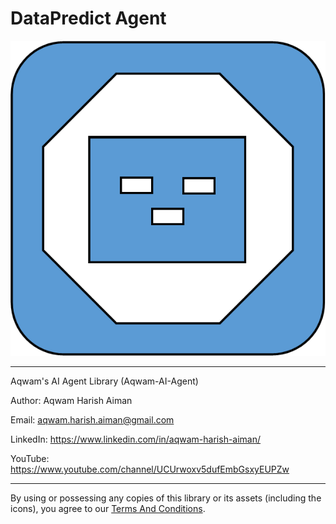 # DataPredict Agent

![DataPredict Agent Icon](icons/DataPredictAgentIcon.png)

--------------------------------------------------------------------

Aqwam's AI Agent Library (Aqwam-AI-Agent)

Author: Aqwam Harish Aiman

Email: aqwam.harish.aiman@gmail.com

LinkedIn: https://www.linkedin.com/in/aqwam-harish-aiman/
	
YouTube: https://www.youtube.com/channel/UCUrwoxv5dufEmbGsxyEUPZw
	
--------------------------------------------------------------------

By using or possessing any copies of this library or its assets (including the icons), you agree to our [Terms And Conditions](docs/TermsAndConditions.md).
